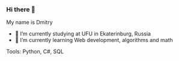### Hi there 👋

My name is Dmitry
- 🔭 I’m currently studying at UFU in Ekaterinburg, Russia
- 🌱 I’m currently learning Web development, algorithms and math

Tools: Python, C#, SQL

